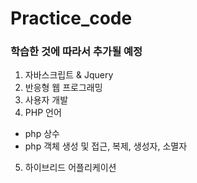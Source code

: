 ﻿# Practice_code
 ### 학습한 것에 따라서 추가될 예정
1. 자바스크립트 & Jquery
2. 반응형 웹 프로그래밍
3. 사용자 개발 
4. PHP 언어
 - php 상수
 - php 객체 생성 및 접근, 복제, 생성자, 소멸자
5. 하이브리드 어플리케이션
